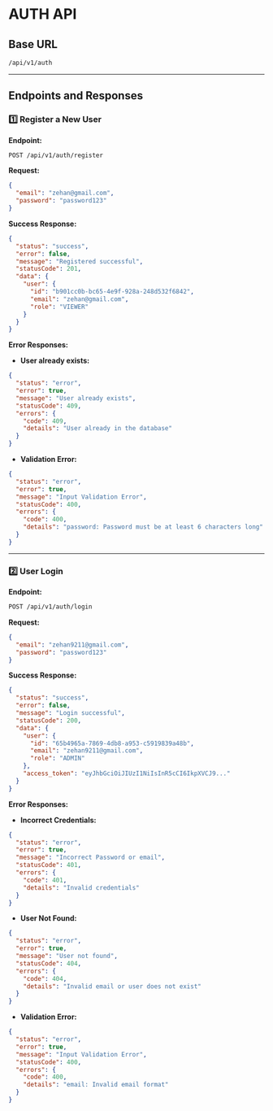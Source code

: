 # AUTH API 

## Base URL
```bash
/api/v1/auth
```

---

## Endpoints and Responses

### **1️⃣ Register a New User**
**Endpoint:**
```bash
POST /api/v1/auth/register
```

**Request:**
```json
{
  "email": "zehan@gmail.com",
  "password": "password123"
}
```

**Success Response:**
```json
{
  "status": "success",
  "error": false,
  "message": "Registered successful",
  "statusCode": 201,
  "data": {
    "user": {
      "id": "b901cc0b-bc65-4e9f-928a-248d532f6842",
      "email": "zehan@gmail.com",
      "role": "VIEWER"
    }
  }
}
```

**Error Responses:**
- **User already exists:**
```json
{
  "status": "error",
  "error": true,
  "message": "User already exists",
  "statusCode": 409,
  "errors": {
    "code": 409,
    "details": "User already in the database"
  }
}
```

- **Validation Error:**
```json
{
  "status": "error",
  "error": true,
  "message": "Input Validation Error",
  "statusCode": 400,
  "errors": {
    "code": 400,
    "details": "password: Password must be at least 6 characters long"
  }
}
```

---

### **2️⃣ User Login**
**Endpoint:**
```bash
POST /api/v1/auth/login
```

**Request:**
```json
{
  "email": "zehan9211@gmail.com",
  "password": "password123"
}
```

**Success Response:**
```json
{
  "status": "success",
  "error": false,
  "message": "Login successful",
  "statusCode": 200,
  "data": {
    "user": {
      "id": "65b4965a-7869-4db8-a953-c5919839a48b",
      "email": "zehan9211@gmail.com",
      "role": "ADMIN"
    },
    "access_token": "eyJhbGciOiJIUzI1NiIsInR5cCI6IkpXVCJ9..."
  }
}
```

**Error Responses:**
- **Incorrect Credentials:**
```json
{
  "status": "error",
  "error": true,
  "message": "Incorrect Password or email",
  "statusCode": 401,
  "errors": {
    "code": 401,
    "details": "Invalid credentials"
  }
}
```

- **User Not Found:**
```json
{
  "status": "error",
  "error": true,
  "message": "User not found",
  "statusCode": 404,
  "errors": {
    "code": 404,
    "details": "Invalid email or user does not exist"
  }
}
```

- **Validation Error:**
```json
{
  "status": "error",
  "error": true,
  "message": "Input Validation Error",
  "statusCode": 400,
  "errors": {
    "code": 400,
    "details": "email: Invalid email format"
  }
}
```
